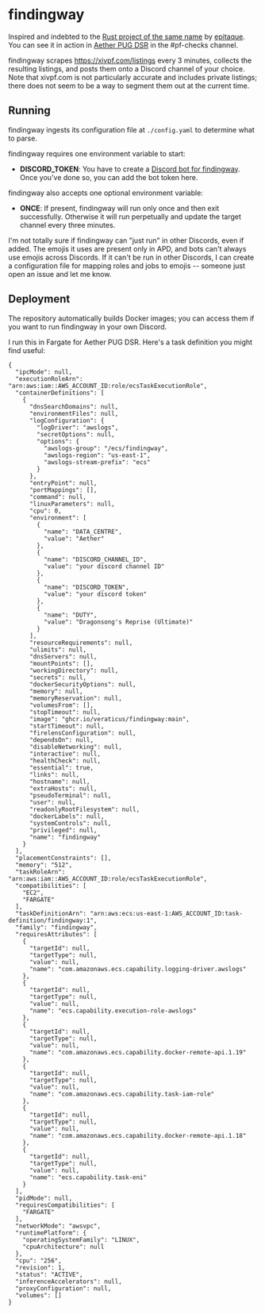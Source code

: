 # findingway

Inspired and indebted to the [Rust project of the same name](https://github.com/epitaque/findingway/) by [epitaque](https://github.com/epitaque). You can see it in action in [Aether PUG DSR](https://discord.gg/aetherpugdsr) in the #pf-checks channel.

findingway scrapes https://xivpf.com/listings every 3 minutes, collects the resulting listings, and posts them onto a Discord channel of your choice. Note that xivpf.com is not particularly accurate and includes private listings; there does not seem to be a way to segment them out at the current time.

## Running

findingway ingests its configuration file at `./config.yaml` to determine what to parse.

findingway requires one environment variable to start:

* **DISCORD_TOKEN**: You have to create a [Discord bot for findingway](https://discord.com/developers/applications). Once you've done so, you can add the bot token here.

findingway also accepts one optional environment variable:

* **ONCE**: If present, findingway will run only once and then exit successfully. Otherwise it will run perpetually and update the target channel every three minutes.

I'm not totally sure if findingway can "just run" in other Discords, even if added. The emojis it uses are present only in APD, and bots can't always use emojis across Discords. If it can't be run in other Discords, I can create a configuration file for mapping roles and jobs to emojis -- someone just open an issue and let me know.

## Deployment

The repository automatically builds Docker images; you can access them if you want to run findingway in your own Discord.

I run this in Fargate for Aether PUG DSR. Here's a task definition you might find useful:

```
{
  "ipcMode": null,
  "executionRoleArn": "arn:aws:iam::AWS_ACCOUNT_ID:role/ecsTaskExecutionRole",
  "containerDefinitions": [
    {
      "dnsSearchDomains": null,
      "environmentFiles": null,
      "logConfiguration": {
        "logDriver": "awslogs",
        "secretOptions": null,
        "options": {
          "awslogs-group": "/ecs/findingway",
          "awslogs-region": "us-east-1",
          "awslogs-stream-prefix": "ecs"
        }
      },
      "entryPoint": null,
      "portMappings": [],
      "command": null,
      "linuxParameters": null,
      "cpu": 0,
      "environment": [
        {
          "name": "DATA_CENTRE",
          "value": "Aether"
        },
        {
          "name": "DISCORD_CHANNEL_ID",
          "value": "your discord channel ID"
        },
        {
          "name": "DISCORD_TOKEN",
          "value": "your discord token"
        },
        {
          "name": "DUTY",
          "value": "Dragonsong's Reprise (Ultimate)"
        }
      ],
      "resourceRequirements": null,
      "ulimits": null,
      "dnsServers": null,
      "mountPoints": [],
      "workingDirectory": null,
      "secrets": null,
      "dockerSecurityOptions": null,
      "memory": null,
      "memoryReservation": null,
      "volumesFrom": [],
      "stopTimeout": null,
      "image": "ghcr.io/veraticus/findingway:main",
      "startTimeout": null,
      "firelensConfiguration": null,
      "dependsOn": null,
      "disableNetworking": null,
      "interactive": null,
      "healthCheck": null,
      "essential": true,
      "links": null,
      "hostname": null,
      "extraHosts": null,
      "pseudoTerminal": null,
      "user": null,
      "readonlyRootFilesystem": null,
      "dockerLabels": null,
      "systemControls": null,
      "privileged": null,
      "name": "findingway"
    }
  ],
  "placementConstraints": [],
  "memory": "512",
  "taskRoleArn": "arn:aws:iam::AWS_ACCOUNT_ID:role/ecsTaskExecutionRole",
  "compatibilities": [
    "EC2",
    "FARGATE"
  ],
  "taskDefinitionArn": "arn:aws:ecs:us-east-1:AWS_ACCOUNT_ID:task-definition/findingway:1",
  "family": "findingway",
  "requiresAttributes": [
    {
      "targetId": null,
      "targetType": null,
      "value": null,
      "name": "com.amazonaws.ecs.capability.logging-driver.awslogs"
    },
    {
      "targetId": null,
      "targetType": null,
      "value": null,
      "name": "ecs.capability.execution-role-awslogs"
    },
    {
      "targetId": null,
      "targetType": null,
      "value": null,
      "name": "com.amazonaws.ecs.capability.docker-remote-api.1.19"
    },
    {
      "targetId": null,
      "targetType": null,
      "value": null,
      "name": "com.amazonaws.ecs.capability.task-iam-role"
    },
    {
      "targetId": null,
      "targetType": null,
      "value": null,
      "name": "com.amazonaws.ecs.capability.docker-remote-api.1.18"
    },
    {
      "targetId": null,
      "targetType": null,
      "value": null,
      "name": "ecs.capability.task-eni"
    }
  ],
  "pidMode": null,
  "requiresCompatibilities": [
    "FARGATE"
  ],
  "networkMode": "awsvpc",
  "runtimePlatform": {
    "operatingSystemFamily": "LINUX",
    "cpuArchitecture": null
  },
  "cpu": "256",
  "revision": 1,
  "status": "ACTIVE",
  "inferenceAccelerators": null,
  "proxyConfiguration": null,
  "volumes": []
}
```
